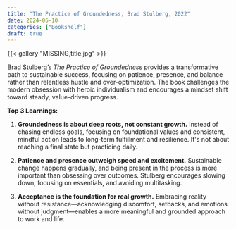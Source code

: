 ```yaml
---
title: "The Practice of Groundedness, Brad Stulberg, 2022"
date: 2024-06-10
categories: ["Bookshelf"]
draft: true
---
```


{{< gallery "MISSING,title.jpg" >}}

Brad Stulberg’s _The Practice of Groundedness_ provides a transformative path to sustainable success, focusing on patience, presence, and balance rather than relentless hustle and over-optimization. The book challenges the modern obsession with heroic individualism and encourages a mindset shift toward steady, value-driven progress.

**Top 3 Learnings:**

1. **Groundedness is about deep roots, not constant growth.** Instead of chasing endless goals, focusing on foundational values and consistent, mindful action leads to long-term fulfillment and resilience. It's not about reaching a final state but practicing daily.

2. **Patience and presence outweigh speed and excitement.** Sustainable change happens gradually, and being present in the process is more important than obsessing over outcomes. Stulberg encourages slowing down, focusing on essentials, and avoiding multitasking.

3. **Acceptance is the foundation for real growth.** Embracing reality without resistance—acknowledging discomfort, setbacks, and emotions without judgment—enables a more meaningful and grounded approach to work and life.

